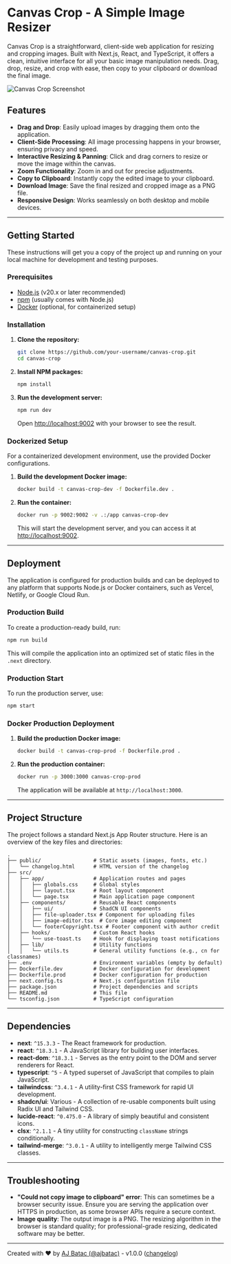 # Canvas Crop - A Simple Image Resizer

Canvas Crop is a straightforward, client-side web application for resizing and cropping images. Built with Next.js, React, and TypeScript, it offers a clean, intuitive interface for all your basic image manipulation needs. Drag, drop, resize, and crop with ease, then copy to your clipboard or download the final image.

![Canvas Crop Screenshot](https://storage.googleapis.com/stedi-assets/studio-canvas-crop.png)

## Features

-   **Drag and Drop**: Easily upload images by dragging them onto the application.
-   **Client-Side Processing**: All image processing happens in your browser, ensuring privacy and speed.
-   **Interactive Resizing & Panning**: Click and drag corners to resize or move the image within the canvas.
-   **Zoom Functionality**: Zoom in and out for precise adjustments.
-   **Copy to Clipboard**: Instantly copy the edited image to your clipboard.
-   **Download Image**: Save the final resized and cropped image as a PNG file.
-   **Responsive Design**: Works seamlessly on both desktop and mobile devices.

---

## Getting Started

These instructions will get you a copy of the project up and running on your local machine for development and testing purposes.

### Prerequisites

-   [Node.js](https://nodejs.org/) (v20.x or later recommended)
-   [npm](https://www.npmjs.com/) (usually comes with Node.js)
-   [Docker](https://www.docker.com/) (optional, for containerized setup)

### Installation

1.  **Clone the repository:**
    ```sh
    git clone https://github.com/your-username/canvas-crop.git
    cd canvas-crop
    ```

2.  **Install NPM packages:**
    ```sh
    npm install
    ```

3.  **Run the development server:**
    ```sh
    npm run dev
    ```
    Open [http://localhost:9002](http://localhost:9002) with your browser to see the result.

### Dockerized Setup

For a containerized development environment, use the provided Docker configurations.

1.  **Build the development Docker image:**
    ```sh
    docker build -t canvas-crop-dev -f Dockerfile.dev .
    ```

2.  **Run the container:**
    ```sh
    docker run -p 9002:9002 -v .:/app canvas-crop-dev
    ```
    This will start the development server, and you can access it at [http://localhost:9002](http://localhost:9002).

---

## Deployment

The application is configured for production builds and can be deployed to any platform that supports Node.js or Docker containers, such as Vercel, Netlify, or Google Cloud Run.

### Production Build

To create a production-ready build, run:
```sh
npm run build
```
This will compile the application into an optimized set of static files in the `.next` directory.

### Production Start

To run the production server, use:
```sh
npm start
```

### Docker Production Deployment

1.  **Build the production Docker image:**
    ```sh
    docker build -t canvas-crop-prod -f Dockerfile.prod .
    ```

2.  **Run the production container:**
    ```sh
    docker run -p 3000:3000 canvas-crop-prod
    ```
    The application will be available at `http://localhost:3000`.

---

## Project Structure

The project follows a standard Next.js App Router structure. Here is an overview of the key files and directories:

```
.
├── public/                 # Static assets (images, fonts, etc.)
│   └── changelog.html      # HTML version of the changelog
├── src/
│   ├── app/                # Application routes and pages
│   │   ├── globals.css     # Global styles
│   │   ├── layout.tsx      # Root layout component
│   │   └── page.tsx        # Main application page component
│   ├── components/         # Reusable React components
│   │   ├── ui/             # ShadCN UI components
│   │   ├── file-uploader.tsx # Component for uploading files
│   │   ├── image-editor.tsx  # Core image editing component
│   │   └── footerCopyright.tsx # Footer component with author credit
│   ├── hooks/              # Custom React hooks
│   │   └── use-toast.ts    # Hook for displaying toast notifications
│   ├── lib/                # Utility functions
│   │   └── utils.ts        # General utility functions (e.g., cn for classnames)
├── .env                    # Environment variables (empty by default)
├── Dockerfile.dev          # Docker configuration for development
├── Dockerfile.prod         # Docker configuration for production
├── next.config.ts          # Next.js configuration file
├── package.json            # Project dependencies and scripts
├── README.md               # This file
└── tsconfig.json           # TypeScript configuration
```

---

## Dependencies

-   **next**: `^15.3.3` - The React framework for production.
-   **react**: `^18.3.1` - A JavaScript library for building user interfaces.
-   **react-dom**: `^18.3.1` - Serves as the entry point to the DOM and server renderers for React.
-   **typescript**: `^5` - A typed superset of JavaScript that compiles to plain JavaScript.
-   **tailwindcss**: `^3.4.1` - A utility-first CSS framework for rapid UI development.
-   **shadcn/ui**: Various - A collection of re-usable components built using Radix UI and Tailwind CSS.
-   **lucide-react**: `^0.475.0` - A library of simply beautiful and consistent icons.
-   **clsx**: `^2.1.1` - A tiny utility for constructing `className` strings conditionally.
-   **tailwind-merge**: `^3.0.1` - A utility to intelligently merge Tailwind CSS classes.

---

## Troubleshooting

-   **"Could not copy image to clipboard" error**: This can sometimes be a browser security issue. Ensure you are serving the application over HTTPS in production, as some browser APIs require a secure context.
-   **Image quality**: The output image is a PNG. The resizing algorithm in the browser is standard quality; for professional-grade resizing, dedicated software may be better.

---

Created with ❤️ by <a href="https://ajbatac.github.io/?=ImageCropper" target="_blank">AJ Batac (@ajbatac)</a> - v1.0.0 (<a href="/public/changelog.html" target="_top">changelog</a>)

